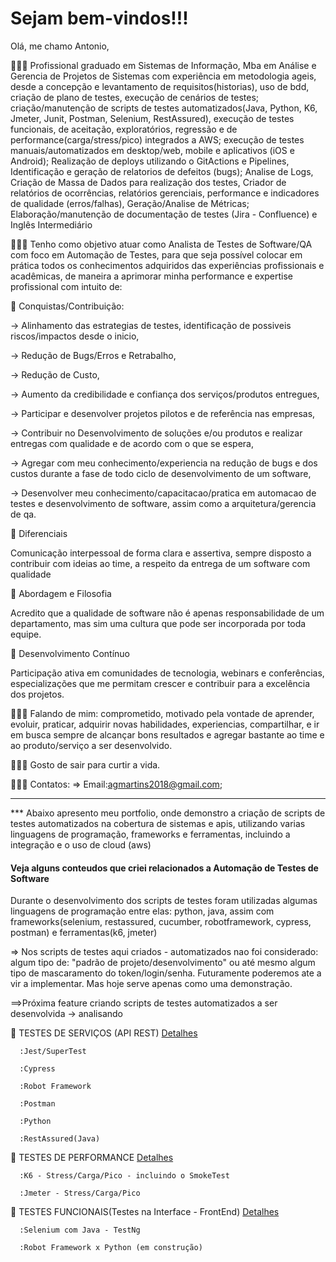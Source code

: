 # Sejam bem-vindos!!!
Olá, me chamo Antonio, 

👨🏻‍💻  Profissional graduado em Sistemas de Informação, Mba em Análise e Gerencia de Projetos de Sistemas com experiência em metodologia ageis, desde a concepção e levantamento de requisitos(historias), uso de bdd, criação de plano de testes, execução de cenários de testes; criação/manutenção de scripts de testes automatizados(Java, Python, K6, Jmeter, Junit, Postman, Selenium, RestAssured), execução de testes funcionais, de aceitação, exploratórios, regressão e de performance(carga/stress/pico) integrados a AWS; execução de testes manuais/automatizados em desktop/web, mobile e aplicativos (iOS e Android); Realização de deploys utilizando o GitActions e Pipelines, Identificação e geração de relatorios de defeitos (bugs); Analise de Logs, Criação de Massa de Dados para realização dos testes, Criador de relatórios de ocorrências, relatórios gerenciais, performance e indicadores de qualidade (erros/falhas), Geração/Analise de Métricas; Elaboração/manutenção de documentação de testes (Jira - Confluence) e Inglês Intermediário

👨🏻‍💻 Tenho como objetivo atuar como Analista de Testes de Software/QA com foco em Automação de Testes, para que seja possível colocar em prática todos os conhecimentos adquiridos das experiências profissionais e acadêmicas, de maneira a aprimorar minha performance e expertise profissional com intuito de:

🌟 Conquistas/Contribuição:

-> Alinhamento das estrategias de testes, identificação de possiveis riscos/impactos desde o inicio,

-> Redução de Bugs/Erros e Retrabalho,

-> Redução de Custo,

-> Aumento da credibilidade e confiança dos serviços/produtos entregues,

-> Participar e desenvolver projetos pilotos e de referência nas empresas,

-> Contribuir no Desenvolvimento de soluções e/ou produtos e realizar entregas com qualidade e de acordo com o que se espera,

-> Agregar com meu conhecimento/experiencia na redução de bugs e dos custos durante a fase de todo ciclo de desenvolvimento de um software,

-> Desenvolver meu conhecimento/capacitacao/pratica em automacao de testes e desenvolvimento de software, assim como a arquitetura/gerencia de qa.   

🌟 Diferenciais

Comunicação interpessoal de forma clara e assertiva, sempre disposto a contribuir com ideias ao time, a respeito da entrega de um software com qualidade

🌟 Abordagem e Filosofia

Acredito que a qualidade de software não é apenas responsabilidade de um departamento, mas sim uma cultura que pode ser incorporada por toda equipe.

🌟 Desenvolvimento Contínuo

Participação ativa em comunidades de tecnologia, webinars e conferências, especializações que me permitam crescer e contribuir para a excelência dos projetos.

👨🏻‍💻 Falando de mim: comprometido, motivado pela vontade de aprender, evoluir, praticar, adquirir novas habilidades, experiencias, compartilhar, e ir em busca sempre de alcançar bons resultados e agregar bastante ao time e ao produto/serviço a ser desenvolvido.

👨🏻‍💻 Gosto de sair para curtir a vida.

👨🏻‍💻 Contatos:
=> Email:agmartins2018@gmail.com;

---------------------------------------------------------------------------------------------------------------------------------------
*** Abaixo apresento meu portfolio, onde demonstro a criação de scripts de testes automatizados na cobertura de sistemas e apis, utilizando varias linguagens de programação, frameworks e ferramentas, incluindo a integração e o uso de cloud (aws)

#### Veja alguns conteudos que criei relacionados a Automação de Testes de Software
Durante o desenvolvimento dos scripts de testes foram utilizadas algumas linguagens de programação entre elas: python, java, 
assim com frameworks(selenium, restassured, cucumber, robotframework, cypress, postman) e ferramentas(k6, jmeter)

=> Nos scripts de testes aqui criados - automatizados nao foi considerado: algum tipo de: "padrão de projeto/desenvolvimento" ou até mesmo algum tipo de mascaramento do token/login/senha. Futuramente poderemos ate a vir a implementar. Mas hoje serve apenas como uma demonstração. 

==>Próxima feature criando scripts de testes automatizados a ser desenvolvida -> analisando

🚀 TESTES DE SERVIÇOS (API REST) [Detalhes](http://github.com/antoniogmartins/Services)

      :Jest/SuperTest
  
      :Cypress

      :Robot Framework 

      :Postman 

      :Python 

      :RestAssured(Java)


🚀 TESTES DE PERFORMANCE [Detalhes](http://github.com/antoniogmartins/Performance)

      :K6 - Stress/Carga/Pico - incluindo o SmokeTest

      :Jmeter - Stress/Carga/Pico 
     
      
🚀 TESTES FUNCIONAIS(Testes na Interface - FrontEnd)  [Detalhes](https://github.com/antoniogmartins/Interfaces)

      :Selenium com Java - TestNg 

      :Robot Framework x Python (em construção)



